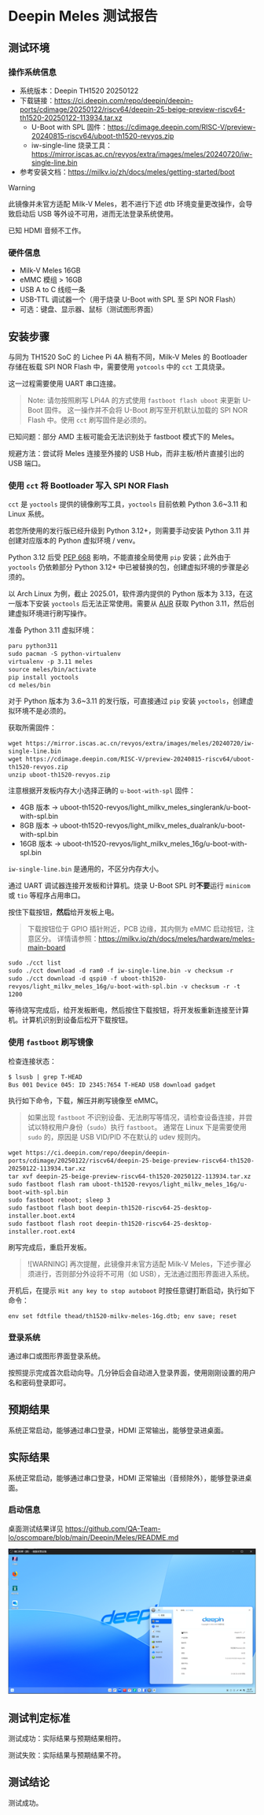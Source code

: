 # Deepin Meles 测试报告

## 测试环境

### 操作系统信息

- 系统版本：Deepin TH1520 20250122
- 下载链接：https://ci.deepin.com/repo/deepin/deepin-ports/cdimage/20250122/riscv64/deepin-25-beige-preview-riscv64-th1520-20250122-113934.tar.xz
  - U-Boot with SPL 固件：https://cdimage.deepin.com/RISC-V/preview-20240815-riscv64/uboot-th1520-revyos.zip
  - iw-single-line 烧录工具：https://mirror.iscas.ac.cn/revyos/extra/images/meles/20240720/iw-single-line.bin
- 参考安装文档：https://milkv.io/zh/docs/meles/getting-started/boot

> [!WARNING]
> 此镜像并未官方适配 Milk-V Meles，若不进行下述 dtb 环境变量更改操作，会导致启动后 USB 等外设不可用，进而无法登录系统使用。
>
> 已知 HDMI 音频不工作。

### 硬件信息

- Milk-V Meles 16GB
- eMMC 模组 > 16GB
- USB A to C 线缆一条
- USB-TTL 调试器一个（用于烧录 U-Boot with SPL 至 SPI NOR Flash）
- 可选：键盘、显示器、鼠标（测试图形界面）

## 安装步骤

与同为 TH1520 SoC 的 Lichee Pi 4A 稍有不同，Milk-V Meles 的 Bootloader 存储在板载 SPI NOR Flash 中，需要使用 `yotcools` 中的 `cct` 工具烧录。

这一过程需要使用 UART 串口连接。

> Note: 请勿按照刷写 LPi4A 的方式使用 `fastboot flash uboot` 来更新 U-Boot 固件。
> 这一操作并不会将 U-Boot 刷写至开机默认加载的 SPI NOR Flash 中。使用 `cct` 刷写固件是必须的。

已知问题：部分 AMD 主板可能会无法识别处于 fastboot 模式下的 Meles。

规避方法：尝试将 Meles 连接至外接的 USB Hub，而非主板/桥片直接引出的 USB 端口。

### 使用 `cct` 将 Bootloader 写入 SPI NOR Flash

`cct` 是 `yoctools` 提供的镜像刷写工具，`yoctools` 目前依赖 Python 3.6~3.11 和 Linux 系统。

若您所使用的发行版已经升级到 Python 3.12+，则需要手动安装 Python 3.11 并创建对应版本的 Python 虚拟环境 / venv。

Python 3.12 后受 [PEP 668](https://peps.python.org/pep-0668/) 影响，不能直接全局使用 `pip` 安装；此外由于 `yoctools` 仍依赖部分 Python 3.12+ 中已被替换的包，创建虚拟环境的步骤是必须的。

以 Arch Linux 为例，截止 2025.01，软件源内提供的 Python 版本为 3.13，在这一版本下安装 `yoctools` 后无法正常使用。需要从 [AUR](https://aur.archlinux.org/packages/python311/) 获取 Python 3.11，然后创建虚拟环境进行刷写操作。

准备 Python 3.11 虚拟环境：

```shell
paru python311
sudo pacman -S python-virtualenv
virtualenv -p 3.11 meles
source meles/bin/activate
pip install yoctools
cd meles/bin
```

对于 Python 版本为 3.6~3.11 的发行版，可直接通过 `pip` 安装 `yoctools`，创建虚拟环境不是必须的。

获取所需固件：

```shell
wget https://mirror.iscas.ac.cn/revyos/extra/images/meles/20240720/iw-single-line.bin
wget https://cdimage.deepin.com/RISC-V/preview-20240815-riscv64/uboot-th1520-revyos.zip
unzip uboot-th1520-revyos.zip
```

注意根据开发板内存大小选择正确的 `u-boot-with-spl` 固件：

- 4GB 版本 -> uboot-th1520-revyos/light_milkv_meles_singlerank/u-boot-with-spl.bin
- 8GB 版本 -> uboot-th1520-revyos/light_milkv_meles_dualrank/u-boot-with-spl.bin
- 16GB 版本 -> uboot-th1520-revyos/light_milkv_meles_16g/u-boot-with-spl.bin

`iw-single-line.bin` 是通用的，不区分内存大小。

通过 UART 调试器连接开发板和计算机。烧录 U-Boot SPL 时**不要**运行 `minicom` 或 `tio` 等程序占用串口。

按住下载按钮，**然后**给开发板上电。

> 下载按钮位于 GPIO 插针附近，PCB 边缘，其内侧为 eMMC 启动按钮，注意区分。
> 详情请参照：https://milkv.io/zh/docs/meles/hardware/meles-main-board

```shell
sudo ./cct list
sudo ./cct download -d ram0 -f iw-single-line.bin -v checksum -r
sudo ./cct download -d qspi0 -f uboot-th1520-revyos/light_milkv_meles_16g/u-boot-with-spl.bin -v checksum -r -t 1200
```

等待烧写完成后，给开发板断电，然后按住下载按钮，将开发板重新连接至计算机。计算机识别到设备后松开下载按钮。

### 使用 `fastboot` 刷写镜像

检查连接状态：

```shell
$ lsusb | grep T-HEAD
Bus 001 Device 045: ID 2345:7654 T-HEAD USB download gadget
```

执行如下命令，下载，解压并刷写镜像至 eMMC。

> 如果出现 `fastboot` 不识别设备、无法刷写等情况，请检查设备连接，并尝试以特权用户身份（`sudo`）执行 `fastboot`。
> 通常在 Linux 下是需要使用 `sudo` 的，原因是 USB VID/PID 不在默认的 udev 规则内。

```shell
wget https://ci.deepin.com/repo/deepin/deepin-ports/cdimage/20250122/riscv64/deepin-25-beige-preview-riscv64-th1520-20250122-113934.tar.xz
tar xvf deepin-25-beige-preview-riscv64-th1520-20250122-113934.tar.xz
sudo fastboot flash ram uboot-th1520-revyos/light_milkv_meles_16g/u-boot-with-spl.bin
sudo fastboot reboot; sleep 3
sudo fastboot flash boot deepin-th1520-riscv64-25-desktop-installer.boot.ext4
sudo fastboot flash root deepin-th1520-riscv64-25-desktop-installer.root.ext4
```

刷写完成后，重启开发板。

> ![WARNING]
> 再次提醒，此镜像并未官方适配 Milk-V Meles，下述步骤必须进行，否则部分外设将不可用（如 USB），无法通过图形界面进入系统。

开机后，在提示 `Hit any key to stop autoboot` 时按任意键打断启动，执行如下命令：

```shell
env set fdtfile thead/th1520-milkv-meles-16g.dtb; env save; reset
```

### 登录系统

通过串口或图形界面登录系统。

按照提示完成首次启动向导。几分钟后会自动进入登录界面，使用刚刚设置的用户名和密码登录即可。

## 预期结果

系统正常启动，能够通过串口登录，HDMI 正常输出，能够登录进桌面。

## 实际结果

系统正常启动，能够通过串口登录，HDMI 正常输出（音频除外），能够登录进桌面。

### 启动信息

桌面测试结果详见 https://github.com/QA-Team-lo/oscompare/blob/main/Deepin/Meles/README.md

![](image/2025-01-24-01-07-27.png)

## 测试判定标准

测试成功：实际结果与预期结果相符。

测试失败：实际结果与预期结果不符。

## 测试结论

测试成功。